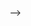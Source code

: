 
<!--
**mdcartel/mdcartel** is a ✨ _special_ ✨ repository because its `README.md` (this file) appears on your GitHub profile.

# 💫 About Me:
👋 Hello, I'm Mark! I'm a passionate developer with a keen interest in web development and cyber security. Over the years, I've honed my skills in various programming languages and frameworks, and I'm always eager to learn and take on new challenges.<br><br>🛠️ Skills & Technologies:<br><br>Languages: Python, JavaScript, HTML<br><br>Frameworks: React.js, Node.js<br><br>Tools: GitHub, Vercel<br><br>🌟 Highlights:<br><br>Projects: I've worked on a variety of projects, from developing secure web applications to implementing advanced cybersecurity measures. Check out my repositories for more details!<br>Collaborations: I'm an active collaborator and enjoy working with other developers on open-source projects. If you have an exciting project idea, let's connect!<br><br>📫 How to Reach Me: Feel free to connect with me on Twitter<mdcartel> or send me an email at <markdavid1311811@gmail.com>. I'm always open to discussions, collaborations, and new opportunities.


## 🌐 Socials:
[![Discord](https://img.shields.io/badge/Discord-%237289DA.svg?logo=discord&logoColor=white)](https://discord.gg/mdcartel) [![Instagram](https://img.shields.io/badge/Instagram-%23E4405F.svg?logo=Instagram&logoColor=white)](https://instagram.com/_md.cartel) [![LinkedIn](https://img.shields.io/badge/LinkedIn-%230077B5.svg?logo=linkedin&logoColor=white)](https://linkedin.com/in/Mark D) [![Pinterest](https://img.shields.io/badge/Pinterest-%23E60023.svg?logo=Pinterest&logoColor=white)](https://pinterest.com/ethiopianmark) [![Reddit](https://img.shields.io/badge/Reddit-%23FF4500.svg?logo=Reddit&logoColor=white)](https://reddit.com/user/mdcartel) [![Twitch](https://img.shields.io/badge/Twitch-%239146FF.svg?logo=Twitch&logoColor=white)](https://twitch.tv/c3nchjunior) [![X](https://img.shields.io/badge/X-black.svg?logo=X&logoColor=white)](https://x.com/mdcartel) 

# 💻 Tech Stack:
![C#](https://img.shields.io/badge/c%23-%23239120.svg?style=for-the-badge&logo=csharp&logoColor=white) ![Elixir](https://img.shields.io/badge/elixir-%234B275F.svg?style=for-the-badge&logo=elixir&logoColor=white) ![Markdown](https://img.shields.io/badge/markdown-%23000000.svg?style=for-the-badge&logo=markdown&logoColor=white) ![JavaScript](https://img.shields.io/badge/javascript-%23323330.svg?style=for-the-badge&logo=javascript&logoColor=%23F7DF1E) ![Python](https://img.shields.io/badge/python-3670A0?style=for-the-badge&logo=python&logoColor=ffdd54) ![TypeScript](https://img.shields.io/badge/typescript-%23007ACC.svg?style=for-the-badge&logo=typescript&logoColor=white) ![HTML5](https://img.shields.io/badge/html5-%23E34F26.svg?style=for-the-badge&logo=html5&logoColor=white) ![Java](https://img.shields.io/badge/java-%23ED8B00.svg?style=for-the-badge&logo=openjdk&logoColor=white) ![Vercel](https://img.shields.io/badge/vercel-%23000000.svg?style=for-the-badge&logo=vercel&logoColor=white) ![Azure](https://img.shields.io/badge/azure-%230072C6.svg?style=for-the-badge&logo=microsoftazure&logoColor=white) ![Angular.js](https://img.shields.io/badge/angular.js-%23E23237.svg?style=for-the-badge&logo=angularjs&logoColor=white) ![EJS](https://img.shields.io/badge/ejs-%23B4CA65.svg?style=for-the-badge&logo=ejs&logoColor=black) ![JWT](https://img.shields.io/badge/JWT-black?style=for-the-badge&logo=JSON%20web%20tokens) ![Express.js](https://img.shields.io/badge/express.js-%23404d59.svg?style=for-the-badge&logo=express&logoColor=%2361DAFB) ![FastAPI](https://img.shields.io/badge/FastAPI-005571?style=for-the-badge&logo=fastapi) ![Bootstrap](https://img.shields.io/badge/bootstrap-%238511FA.svg?style=for-the-badge&logo=bootstrap&logoColor=white) ![Next JS](https://img.shields.io/badge/Next-black?style=for-the-badge&logo=next.js&logoColor=white) ![NodeJS](https://img.shields.io/badge/node.js-6DA55F?style=for-the-badge&logo=node.js&logoColor=white) ![Apache](https://img.shields.io/badge/apache-%23D42029.svg?style=for-the-badge&logo=apache&logoColor=white) ![MongoDB](https://img.shields.io/badge/MongoDB-%234ea94b.svg?style=for-the-badge&logo=mongodb&logoColor=white) ![Canva](https://img.shields.io/badge/Canva-%2300C4CC.svg?style=for-the-badge&logo=Canva&logoColor=white) ![Figma](https://img.shields.io/badge/figma-%23F24E1E.svg?style=for-the-badge&logo=figma&logoColor=white) ![CodeCov](https://img.shields.io/badge/codecov-%23ff0077.svg?style=for-the-badge&logo=codecov&logoColor=white) ![Portfolio](https://img.shields.io/badge/Portfolio-%23000000.svg?style=for-the-badge&logo=firefox&logoColor=#FF7139) ![Postman](https://img.shields.io/badge/Postman-FF6C37?style=for-the-badge&logo=postman&logoColor=white)
# 📊 GitHub Stats:
![](https://github-readme-stats.vercel.app/api?username=mdcartel&theme=dark&hide_border=false&include_all_commits=true&count_private=true)<br/>
![](https://github-readme-streak-stats.herokuapp.com/?user=mdcartel&theme=dark&hide_border=false)<br/>
![](https://github-readme-stats.vercel.app/api/top-langs/?username=mdcartel&theme=dark&hide_border=false&include_all_commits=true&count_private=true&layout=compact)

### ✍️ Random Dev Quote
![](https://quotes-github-readme.vercel.app/api?type=vetical&theme=radical)

### 🔝 Top Contributed Repo
![](https://github-contributor-stats.vercel.app/api?username=mdcartel&limit=5&theme=dark&combine_all_yearly_contributions=true)

---
[![](https://visitcount.itsvg.in/api?id=mdcartel&icon=9&color=1)](https://visitcount.itsvg.in)

<!-- Proudly created with GPRM ( https://gprm.itsvg.in ) -->
-->
